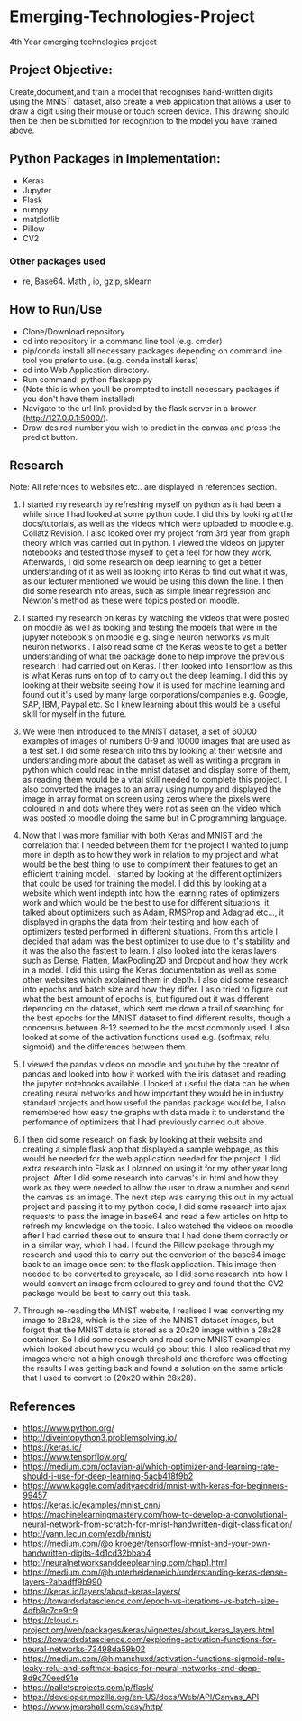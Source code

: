 # Emerging-Technologies-Project
4th Year emerging technologies project

## Project Objective: 
Create,document,and train a model that recognises hand-written digits using the MNIST dataset, also create a web application that allows a user to draw a digit using their mouse or touch screen device. This drawing should then be then be submitted for recognition to the model you have trained above.

## Python Packages in Implementation: 
- Keras
- Jupyter
- Flask
- numpy
- matplotlib
- Pillow
- CV2
### Other packages used
- re, Base64. Math , io, gzip, sklearn

## How to Run/Use
- Clone/Download repository
- cd into repository in a command line tool (e.g. cmder)
- pip/conda install all necessary packages depending on command line tool you prefer to use. (e.g. conda install keras)
- cd into Web Application directory.
- Run command: python flaskapp.py 
- (Note this is when youll be prompted to install necessary packages if you don't have them installed)
- Navigate to the url link provided by the flask server in a brower (http://127.0.0.1:5000/).
- Draw desired number you wish to predict in the canvas and press the predict button.


## Research
Note: All refernces to websites etc.. are displayed in references section.

1. I started my research by refreshing myself on python as it had been a while since I had looked at some python code. I did this by looking at the docs/tutorials, as well as the videos which were uploaded to moodle e.g. Collatz Revision. I also looked over my project from 3rd year from graph theory which was carried out in python. I viewed the videos on jupyter notebooks and tested those myself to get a feel for how they work. Afterwards, I did some research on deep learning to get a better understanding of it as well as looking into Keras to find out what it was, as our lecturer mentioned we would be using this down the line. I then did some research into areas, such as simple linear regression and Newton's method as these were topics posted on moodle. 

2. I started my research on keras by  watching the videos that were posted on moodle as well as looking and testing the models that were in the jupyter notebook's on moodle e.g. single neuron networks vs multi neuron networks . I also read some of the Keras website to get a better understanding of what the package done to help improve the previous research I had carried out on Keras. I then looked into Tensorflow as this is what Keras runs on top of to carry out the deep learning. I did this by looking at their website seeing how it is used for machine learning and found out it's used by many large corporations/companies e.g. Google, SAP, IBM, Paypal etc. So I knew learning about this would be a useful skill for myself in the future.

3. We were then introduced to the MNIST dataset, a set of 60000 examples of images of numbers 0-9 and 10000 images that are used as a test set. I did some research into this by looking at their website and understanding more about the dataset as well as writing a program in python which could read in the mnist dataset and display some of them, as reading them would be a vital skill needed to complete this project. I also converted the images to an array using numpy and displayed the image in array format on screen using zeros where the pixels were coloured in and dots where they were not as seen on the video which was posted to moodle doing the same but in C programming language. 

4. Now that I was more familiar with both Keras and MNIST and the correlation that I needed between them for the project I wanted to jump more in depth as to how they work in relation to my project and what would be the best thing to use to compliment their features to get an efficient training model. I started by looking at the different optimizers that could be used for training the model. I did this by looking at a website which went indepth into how the learning rates of optimizers work and which would be the best to use for different situations, it talked about optimizers such as Adam, RMSProp and Adagrad etc..., it displayed in graphs the data from their testing and how each of optimizers tested performed in different situations. From this article I decided that adam was the best optimizer to use due to it's stability and it was the also the fastest to learn. I also looked into the keras layers such as Dense, Flatten, MaxPooling2D and Dropout and how they work in a model. I did this using the Keras documentation as well as some other websites which explained them in depth. I also did some research into epochs and batch size and how they differ. I aslo tried to figure out what the best amount of epochs is, but figured out it was different depending on the dataset, which sent me down a trail of searching for the best epochs for the MNIST dataset to find different results, though a concensus between 8-12 seemed to be the most commonly used. I also looked at some of the activation functions used e.g. (softmax, relu, sigmoid) and the differences between them.

5. I viewed the pandas videos on moodle and youtube by the creator of pandas and looked into how it worked with the iris dataset and reading the jupyter notebooks available. I looked at useful the data can be when creating neural networks and how important they would be in industry standard projects and how useful the pandas package would be, I also remembered how easy the graphs with data made it to understand the perfomance of optimizers that I had previously carried out above. 

6. I then did some research on flask by looking at their website and creating a simple flask app that displayed a sample webpage, as this would be needed for the web application needed for the project. I did extra research into Flask as I planned on using it for my other year long project. After I did some research into canvas's in html and how they work as they were needed to allow the user to draw a number and send the canvas as an image. The next step was carrying this out in my actual project and passing it to my python code, I did some research into ajax requests to pass the image in base64 and read a few articles on http to refresh my knowledge on the topic. I also watched the videos on moodle after I had carried these out to ensure that I had done them correctly or in a similar way, which I had. I found the Pillow package through my research and used this to carry out the converion of the base64 image back to an image once sent to the flask application. This image then needed to be converted to greyscale, so I did some research into how I would convert an image from coloured to grey and found that the CV2 package would be best to carry out this task.

7. Through re-reading the MNIST website, I realised I was converting my image to 28x28, which is the size of the MNIST dataset images, but forgot that the MNIST data is stored as a 20x20 image within a 28x28 container. So I did some research and read some MNIST examples which looked about how you would go about this. I also realised that my images where not a high enough threshold and therefore was effecting the results I was getting back and found a solution on the same article that I used to convert to (20x20 within 28x28). 


## References
- https://www.python.org/
- http://diveintopython3.problemsolving.io/
- https://keras.io/
- https://www.tensorflow.org/
- https://medium.com/octavian-ai/which-optimizer-and-learning-rate-should-i-use-for-deep-learning-5acb418f9b2
- https://www.kaggle.com/adityaecdrid/mnist-with-keras-for-beginners-99457
- https://keras.io/examples/mnist_cnn/
- https://machinelearningmastery.com/how-to-develop-a-convolutional-neural-network-from-scratch-for-mnist-handwritten-digit-classification/
- http://yann.lecun.com/exdb/mnist/
- https://medium.com/@o.kroeger/tensorflow-mnist-and-your-own-handwritten-digits-4d1cd32bbab4
- http://neuralnetworksanddeeplearning.com/chap1.html
- https://medium.com/@hunterheidenreich/understanding-keras-dense-layers-2abadff9b990
- https://keras.io/layers/about-keras-layers/
- https://towardsdatascience.com/epoch-vs-iterations-vs-batch-size-4dfb9c7ce9c9
- https://cloud.r-project.org/web/packages/keras/vignettes/about_keras_layers.html
- https://towardsdatascience.com/exploring-activation-functions-for-neural-networks-73498da59b02
- https://medium.com/@himanshuxd/activation-functions-sigmoid-relu-leaky-relu-and-softmax-basics-for-neural-networks-and-deep-8d9c70eed91e
- https://palletsprojects.com/p/flask/
- https://developer.mozilla.org/en-US/docs/Web/API/Canvas_API
- https://www.jmarshall.com/easy/http/
